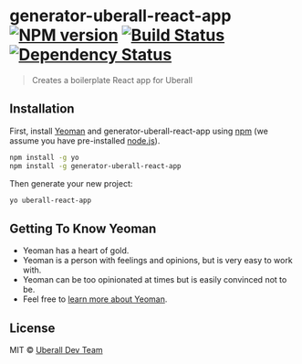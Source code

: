 # generator-uberall-react-app [![NPM version][npm-image]][npm-url] [![Build Status][travis-image]][travis-url] [![Dependency Status][daviddm-image]][daviddm-url]
> Creates a boilerplate React app for Uberall

## Installation

First, install [Yeoman](http://yeoman.io) and generator-uberall-react-app using [npm](https://www.npmjs.com/) (we assume you have pre-installed [node.js](https://nodejs.org/)).

```bash
npm install -g yo
npm install -g generator-uberall-react-app
```

Then generate your new project:

```bash
yo uberall-react-app
```

## Getting To Know Yeoman

 * Yeoman has a heart of gold.
 * Yeoman is a person with feelings and opinions, but is very easy to work with.
 * Yeoman can be too opinionated at times but is easily convinced not to be.
 * Feel free to [learn more about Yeoman](http://yeoman.io/).

## License

MIT © [Uberall Dev Team](uberall.com)


[npm-image]: https://badge.fury.io/js/generator-uberall-react-app.svg
[npm-url]: https://npmjs.org/package/generator-uberall-react-app
[travis-image]: https://travis-ci.org/uberall/generator-uberall-react-app.svg?branch=master
[travis-url]: https://travis-ci.org/uberall/generator-uberall-react-app
[daviddm-image]: https://david-dm.org/uberall/generator-uberall-react-app.svg?theme=shields.io
[daviddm-url]: https://david-dm.org/uberall/generator-uberall-react-app
